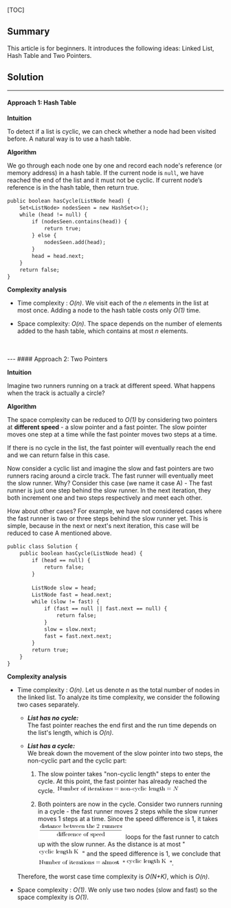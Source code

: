 [TOC]

## Summary

This article is for beginners. It introduces the following ideas: Linked List, Hash Table and Two Pointers.

## Solution
---
#### Approach 1: Hash Table

**Intuition**

To detect if a list is cyclic, we can check whether a node had been visited before. A natural way is to use a hash table.

**Algorithm**

We go through each node one by one and record each node's reference (or memory address) in a hash table. If the current node is `null`, we have reached the end of the list and it must not be cyclic. If current node’s reference is in the hash table, then return true.

```
public boolean hasCycle(ListNode head) {
    Set<ListNode> nodesSeen = new HashSet<>();
    while (head != null) {
        if (nodesSeen.contains(head)) {
            return true;
        } else {
            nodesSeen.add(head);
        }
        head = head.next;
    }
    return false;
}
```

**Complexity analysis**

* Time complexity : *O(n)*.
We visit each of the *n* elements in the list at most once. Adding a node to the hash table costs only *O(1)* time.

* Space complexity: *O(n)*.
The space depends on the number of elements added to the hash table, which contains at most *n* elements.
<br />
<br />
---
#### Approach 2: Two Pointers

**Intuition**

Imagine two runners running on a track at different speed. What happens when the track is actually a circle?

**Algorithm**

The space complexity can be reduced to *O(1)* by considering two pointers at **different speed** - a slow pointer and a fast pointer. The slow pointer moves one step at a time while the fast pointer moves two steps at a time.

If there is no cycle in the list, the fast pointer will eventually reach the end and we can return false in this case.

Now consider a cyclic list and imagine the slow and fast pointers are two runners racing around a circle track. The fast runner will eventually meet the slow runner. Why? Consider this case (we name it case A) - The fast runner is just one step behind the slow runner. In the next iteration, they both increment one and two steps respectively and meet each other.

How about other cases? For example, we have not considered cases where the fast runner is two or three steps behind the slow runner yet. This is simple, because in the next or next's next iteration, this case will be reduced to case A mentioned above.

```
public class Solution {
    public boolean hasCycle(ListNode head) {
        if (head == null) {
            return false;
        }

        ListNode slow = head;
        ListNode fast = head.next;
        while (slow != fast) {
            if (fast == null || fast.next == null) {
                return false;
            }
            slow = slow.next;
            fast = fast.next.next;
        }
        return true;
    }
}
```

**Complexity analysis**

* Time complexity : *O(n)*.
Let us denote *n* as the total number of nodes in the linked list. To analyze its time complexity, we consider the following two cases separately.

    - ***List has no cycle:***  
    The fast pointer reaches the end first and the run time depends on the list's length, which is *O(n)*.

    - ***List has a cycle:***  
    We break down the movement of the slow pointer into two steps, the non-cyclic part and the cyclic part:

        1. The slow pointer takes "non-cyclic length" steps to enter the cycle. At this point, the fast pointer has already reached the cycle. ![\text{Numberofiterations}=\text{non-cycliclength}=N ](./p__text{Number_of_iterations}_=_text{non-cyclic_length}_=_N_.png) 

        2. Both pointers are now in the cycle. Consider two runners running in a cycle - the fast runner moves 2 steps while the slow runner moves 1 steps at a time. Since the speed difference is 1, it takes ![\dfrac{\text{distancebetweenthe2runners}}{\text{differenceofspeed}} ](./p__dfrac{text{distance_between_the_2_runners}}{text{difference_of_speed}}_.png)  loops for the fast runner to catch up with the slow runner. As the distance is at most "![\text{cycliclengthK} ](./p__text{cyclic_length_K}_.png) " and the speed difference is 1, we conclude that      
        ![\text{Numberofiterations}=\text{almost} ](./p__text{Number_of_iterations}_=_text{almost}_.png)  "![\text{cycliclengthK} ](./p__text{cyclic_length_K}_.png) ".

    Therefore, the worst case time complexity is *O(N+K)*, which is *O(n)*.

* Space complexity : *O(1)*.
We only use two nodes (slow and fast) so the space complexity is *O(1)*.